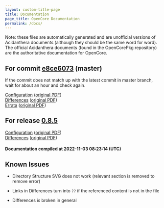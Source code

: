 ```yaml
---
layout: custom-title-page
title: Documentation
page_title: OpenCore Documentation
permalink: /docs/
---
```

Note: these files are automatically generated and are unofficial versions of Acidanthera documents (although they should be the same word for word). The official Acidanthera documents (found in the OpenCorePkg repository) are the authoritative documentation for OpenCore.

## For commit [e8ce6073](https://github.com/acidanthera/OpenCorePkg/tree/e8ce6073646b788a8505398284254115ecf2421f) (master)

If the commit does not match up with the latest commit in master branch, wait for about an hour and check again.

[Configuration](latest/Configuration.html) ([original PDF](https://github.com/acidanthera/OpenCorePkg/blob/e8ce6073646b788a8505398284254115ecf2421f/Docs/Configuration.pdf))
<br>
[Differences](latest/Differences.html) ([original PDF](https://github.com/acidanthera/OpenCorePkg/blob/e8ce6073646b788a8505398284254115ecf2421f/Docs/Differences/Differences.pdf))
<br>
[Errata](latest/Errata.html) ([original PDF](https://github.com/acidanthera/OpenCorePkg/blob/e8ce6073646b788a8505398284254115ecf2421f/Docs/Errata/Errata.pdf))

## For release [0.8.5](https://github.com/acidanthera/OpenCorePkg/tree/0.8.5)

[Configuration](release/Configuration.html) ([original PDF](https://github.com/acidanthera/OpenCorePkg/blob/0.8.5/Docs/Configuration.pdf))
<br>
[Differences](release/Differences.html) ([original PDF](https://github.com/acidanthera/OpenCorePkg/blob/0.8.5/Docs/Differences/Differences.pdf))

#### Documentation compiled at 2022-11-03 08:23:14 (UTC)

## Known Issues

* Directory Structure SVG does not work (relevant section is removed to remove error)

* Links in Differences turn into `??` if the referenced content is not in the file

* Differences is broken in general
